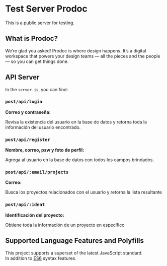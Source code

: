 # Test Server Prodoc
This is a public server for testing.


## What is Prodoc?
We’re glad you asked! Prodoc is where design happens. It’s a digital workspace that powers your design teams — all the pieces and the people — so you can get things done.


## API Server

In the `server.js`, you can find:

### `post/api/login`
**Correo y contraseña:**

Revisa la existencia del usuario en la base de datos y retorna toda la información del usuario encontrado.

### `post/api/register`
**Nombre, correo, psw y foto de perfil:**

Agrega al usuario en la base de datos con todos los campos brindados.

### `post/api/:email/projects`
**Correo:**

Busca los proyectos relacionados con el usuario y retorna la lista resultante

### `post/api/:ident`
**Identificación del proyecto:**

Obtiene toda la información de un proyecto en específico

## Supported Language Features and Polyfills

This project supports a superset of the latest JavaScript standard.<br>
In addition to [ES6](https://github.com/attearturo/Prodoc) syntax features.
